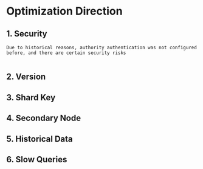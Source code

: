 # Optimization Direction

## 1. Security
```
Due to historical reasons, authority authentication was not configured before, and there are certain security risks


```

## 2. Version

## 3. Shard Key

## 4. Secondary Node

## 5. Historical Data

## 6. Slow Queries

